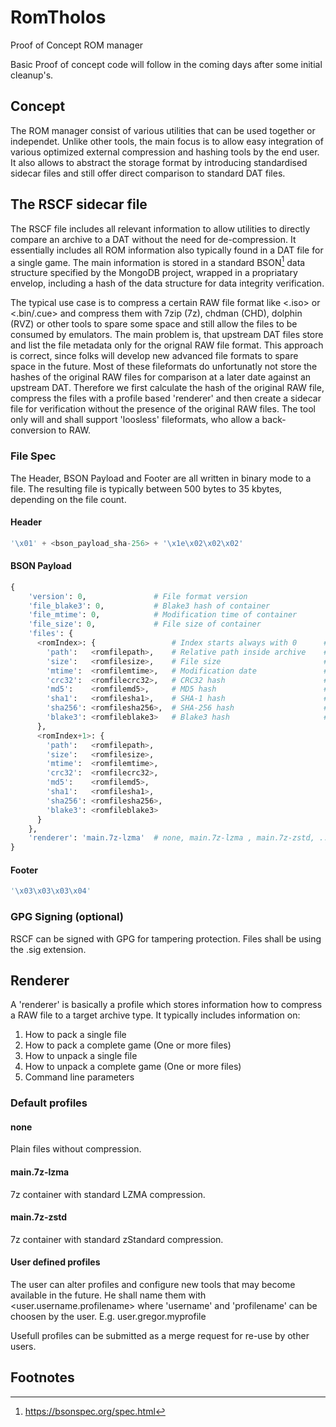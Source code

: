 # RomTholos
Proof of Concept ROM manager

Basic Proof of concept code will follow in the coming days after some initial cleanup's.

## Concept
The ROM manager consist of various utilities that can be used together or independet. Unlike other tools, the main focus is to allow easy integration of various optimized external compression and hashing tools by the end user. It also allows to abstract the storage format by introducing standardised sidecar files and still offer direct comparison to standard DAT files.

## The RSCF sidecar file
The RSCF file includes all relevant information to allow utilities to directly compare an archive to a DAT without the need for de-compression. It essentially includes all ROM information also typically found in a DAT file for a single game. The main information is stored in a standard BSON[^bsonspec] data structure specified by the MongoDB project, wrapped in a propriatary envelop, including a hash of the data structure for data integrity verification.

The typical use case is to compress a certain RAW file format like <.iso> or <.bin/.cue> and compress them with 7zip (7z), chdman (CHD), dolphin (RVZ) or other tools to spare some space and still allow the files to be consumed by emulators. The main problem is, that upstream DAT files store and list the file metadata only for the orignal RAW file format. This approach is correct, since folks will develop new advanced file formats to spare space in the future. Most of these fileformats do unfortunatly not store the hashes of the original RAW files for comparison at a later date against an upstream DAT. Therefore we first calculate the hash of the original RAW file, compress the files with a profile based 'renderer' and then create a sidecar file for verification without the presence of the original RAW files. The tool only will and shall support 'loosless' fileformats, who allow a back-conversion to RAW.

### File Spec
The Header, BSON Payload and Footer are all written in binary mode to a file. The resulting file is typically between 500 bytes to 35 kbytes, depending on the file count.

#### Header
```python
'\x01' + <bson_payload_sha-256> + '\x1e\x02\x02\x02'
```
#### BSON Payload
```python
{
    'version': 0,               # File format version
    'file_blake3': 0,           # Blake3 hash of container
    'file_mtime': 0,            # Modification time of container
    'file_size': 0,             # File size of container
    'files': {
      <romIndex>: {                 # Index starts always with 0      # Used by:
        'path':   <romfilepath>,    # Relative path inside archive    # DAT, archive.org, SMDB
        'size':   <romfilesize>,    # File size                       # DAT, archive.org
        'mtime':  <romfilemtime>,   # Modification date               # archive.org, DOS games
        'crc32':  <romfilecrc32>,   # CRC32 hash                      # DAT, archive.org 
        'md5':    <romfilemd5>,     # MD5 hash                        # DAT, archive.org
        'sha1':   <romfilesha1>,    # SHA-1 hash                      # DAT, archive.org
        'sha256': <romfilesha256>,  # SHA-256 hash                    # SMDB compatibility
        'blake3': <romfileblake3>   # Blake3 hash                     # For speed and future use
      },
      <romIndex+1>: {
        'path':   <romfilepath>, 
        'size':   <romfilesize>,    
        'mtime':  <romfilemtime>,
        'crc32':  <romfilecrc32>,
        'md5':    <romfilemd5>,
        'sha1':   <romfilesha1>,
        'sha256': <romfilesha256>,
        'blake3': <romfileblake3>
      }
    },
    'renderer': 'main.7z-lzma'  # none, main.7z-lzma , main.7z-zstd, ...
}
```
#### Footer
```python
'\x03\x03\x03\x04'
```
### GPG Signing (optional)
RSCF can be signed with GPG for tampering protection. Files shall be using the .sig extension.

## Renderer
A 'renderer' is basically a profile which stores information how to compress a RAW file to a target archive type. It typically includes information on:
  1. How to pack a single file
  2. How to pack a complete game (One or more files)
  3. How to unpack a single file
  4. How to unpack a complete game (One or more files)
  5. Command line parameters

### Default profiles
#### none
Plain files without compression.

#### main.7z-lzma
7z container with standard LZMA compression.

#### main.7z-zstd
7z container with standard zStandard compression.

#### User defined profiles
The user can alter profiles and configure new tools that may become available in the future. He shall name them with <user.username.profilename> where 'username' and 'profilename' can be choosen by the user. E.g. user.gregor.myprofile

Usefull profiles can be submitted as a merge request for re-use by other users.

## Footnotes
[^bsonspec]: https://bsonspec.org/spec.html

